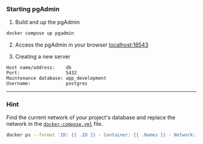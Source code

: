 ### Starting pgAdmin

1. Build and up the pgAdmin

```bash
docker compose up pgadmin
```

2. Access the pgAdmin in your browser [localhost:16543](http://localhost:16543)


3. Creating a new server

```
Host name/address:    db
Port:                 5432
Maintenance database: app_development
Username:             postgres
```

---

### Hint

Find the current network of your project's database and replace the network in the [`docker-compose.yml`](/docker-compose.yml#L20) file.

```bash
docker ps --format 'ID: {{ .ID }} - Container: {{ .Names }} - Network: {{ json .Networks }}'
```
